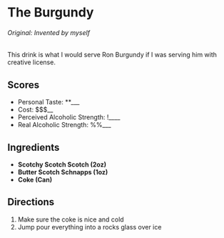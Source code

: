 # The Burgundy

###### Original: Invented by myself

This drink is what I would serve Ron Burgundy if I was serving him with 
creative license.

## Scores
- Personal Taste: **___
- Cost: $$$__
- Perceived Alcoholic Strength: !____
- Real Alcoholic Strength: %%___

## Ingredients
- **Scotchy Scotch Scotch (2oz)**  
- **Butter Scotch Schnapps (1oz)**  
- **Coke (Can)**  

## Directions
1. Make sure the coke is nice and cold
2. Jump pour everything into a rocks glass over ice

